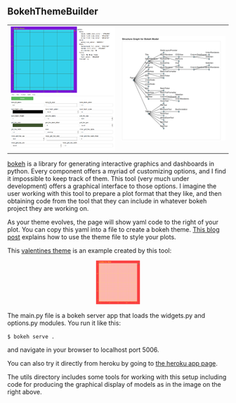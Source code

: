 ## BokehThemeBuilder

<table>
<tr><td><img src="images/app.png" width=300/></td><td><img src="images/ModelStructureGraph.png" width=300></td></tr>
</table>

[bokeh](http://bokeh.org) is a library for generating interactive graphics and dashboards in python. 
Every component offers a myriad of customizing options, and I find it impossible to keep track of them.
This tool (very much under development) offers a graphical interface to those options. I imagine the user
working with this tool to prepare a plot format that they like, and then obtaining code from the tool
that they can include in whatever bokeh project they are working on.

As your theme evolves, the page will show yaml code to the right of your plot. 
You can copy this yaml into a file to create a bokeh theme. [This blog post](https://blog.bokeh.org/posts/styling-bokeh)
explains how to use the theme file to style your plots.

This [valentines theme](themes/valentines.yaml) is an example created by this tool:

<center>
<img src="images/valentines.png" width=100>
</center>


The main.py file is a bokeh server app that loads the widgets.py and options.py modules.  You run it like this:
```
$ bokeh serve .
```
and navigate in your browser to localhost port 5006.

You can also try it directly from heroku by going to [the heroku app page](http://bokehthemebuilder.herokuapp.com).

The utils directory includes some tools for working with this setup including code for producing the graphical display
of models as in the image on the right above.






